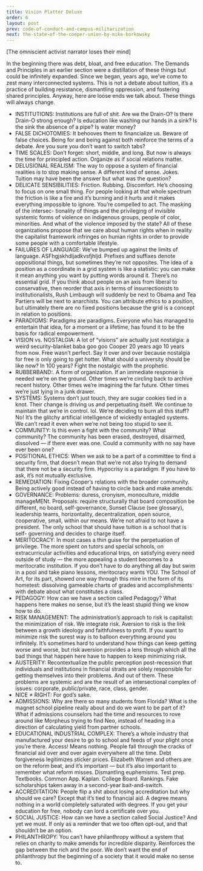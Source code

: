 ```yaml
---
title: Vision Platter Deluxe
order: 6
layout: post
prev: code-of-conduct-and-campus-militarization
next: the-state-of-the-cooper-union-by-mike-borkowsky
---
```


[The omniscient activist narrator loses their mind] 

In the beginning there was debt, bloat, and free education. The Demands and Principles in an earlier section were a distillation of these things but could be infinitely expanded. Since we began, years ago, we’ve come to zest many interconnected systems. This is not a debate about tuition, it’s a practice of building resistance, dismantling oppression, and fostering shared principles. Anyway, here are loose ends we talk about. These things will always change.

- INSTITUTIONS: Institutions are full of shit. Are we the Drain-O? Is there Drain-O strong enough? Is education like washing our hands in a sink? Is the sink the absence of a pipe? Is water money?
- FALSE DICHOTOMIES: It behooves them to financialize us. Beware of false choices. Being for and being against both reinforce the terms of a debate. Are you sure you don’t want to switch tabs?
- TIME SCALES: Don’t forget: short, middle, and long. But now is always the time for principled action. Organize as if social relations matter.
- DELUSIONAL REALISM: The way to oppose a system of financial realities is to stop making sense. A different kind of sense. Jokes. Tuition may have been the answer but what was the question?
- DELICATE SENSIBILITIES: Friction. Rubbing. Discomfort. He’s choosing to focus on one small thing. For people looking at that whole spectrum the friction is like a fire and it’s burning and it hurts and it makes everything impossible to ignore. You’re compelled to act. The masking of the intersec- tionality of things and the privileging of invisible systemic forms of violence on indigenous groups, people of color, minorities. And what of the violence imposed by the state? All of these organizations propose that we care about human rights when in reality the capitalist framework infringes on human rights in order to provide some people with a comfortable lifestyle.
- FAILURES OF LANGUAGE: We’ve bumped up against the limits of language. ASFhgjskhdljadkvsfjhljd. Prefixes and suffixes denote oppositional things, but sometimes they’re not opposites. The idea of a position as a coordinate in a grid system is like a statistic: you can make it mean anything you want by putting words around it. There’s no essential grid.  If you think about people on an axis from liberal to conservative, then reorder that axis in terms of insurrectionists to institutionalists, Rush Limbaugh will suddenly be next to Obama and Tea Partiers will be next to anarchists. You can attribute ethics to a position, but ultimately there are no fixed positions because the grid is a concept in relation to positions.
- PARADIGMS: Paradigms are paradigms. Everyone who has managed to entertain that idea, for a moment or a lifetime, has found it to be the basis for radical empowerment.
- VISION vs. NOSTALGIA: A lot of “visions” are actually just nostalgia: a weird security-blanket baba goo goo Cooper 20 years ago 10 years from now. Free wasn’t perfect. Say it over and over because nostalgia for free is only going to get hotter. What should a university should be like now? In 100 years? Fight the nostalgic with the prophetic.
- RUBBERBAND:. A form of organization. If an immediate response is needed we’re on the ground. Other times we’re circling back to archive recent history. Other times we’re imagining the far future. Other times we’re just lying in a junk drawer.
- SYSTEMS: Systems don’t just touch, they are sugar cookies tied in a knot. Their change is driving us and perpetuating itself. We continue to maintain that we’re in control. lol. We’re deciding to burn all this stuff? No! It’s the glitchy artificial intelligence of wickedly entagled systems. We can’t read it even when we’re not being too stupid to see it.
- COMMUNITY: Is this even a fight with the community? What community? The community has been erased, destroyed, disarmed, dissolved — if there ever was one. Could a community with no say have ever been one?
- POSITIONAL ETHICS: When we ask to be a part of a committee to find a security firm, that doesn’t mean that we’re not also trying to demand that there not be a security firm. Hypocrisy is a paradigm. If you have to ask, it’s not mutually exclusive.
- REMEDIATION: Fixing Cooper’s relations with the broader community. Being actively good instead of having to circle back and make amends.
- GOVERNANCE: Problems: duress, cronyism, monoculture, middle manageMENt. Proposals: require structurally that board composition be different, no board, self-governance, Sunset Clause (see glossary), leadership teams, horizontality, decentralization, open source, cooperative, small, within our means. We’re not afraid to not have a president. The only school that should have tuition is a school that is self- governing and decides to charge itself.
- MERITOCRACY: In most cases a thin guise for the perpetuation of privilege. The more spent on tutors and special schools, on extracurricular activities and educational trips, on satisfying every need outside of study — the more appealing a student becomes to a meritocratic institution. If you don’t have to do anything all day but swim in a pool and take piano lessons, meritocracy wants YOU. The School of Art, for its part, showed one way through this mire in the form of its hometest: dissolving gameable charts of grades and accomplishments with debate about what constitutes a class.
- PEDAGOGY: How can we have a section called Pedagogy? What happens here makes no sense, but it’s the least stupid thing we know how to do.
- RISK MANAGEMENT: The administration’s approach to risk is capitalist: the minimization of risk. We integrate risk. Aversion to risk is the link between a growth ideology and faithfulness to profit. If you want to minimize risk the surest way is to balloon everything around you infinitely. It’s sometimes hard to understand how things can keep getting worse and worse, but risk aversion provides a lens through which all the bad things that happen here have to happen to keep minimizing risk.
- AUSTERITY: Recontextualize the public perception post-recession that individuals and institutions in financial straits are solely responsible for getting themselves into their problems. And out of them. These problems are systemic and are the result of an intersectional complex of issues: corporate, public/private, race, class, gender.
- NICE ≠ RIGHT: For god’s sake.
- ADMISSIONS: Why are there so many students from Florida? What is the magnet school pipeline really about and do we want to be part of it? What if admissions counselors had the time and resources to rove around like Morpheus trying to find Neo, instead of heading in a direction of calculating yield from partner schools.
- EDUCATIONAL INDUSTRIAL COMPLEX: There’s a whole industry that manufactured your desire to go to school and feeds of your plight once you’re there. Access! Means nothing. People fall through the cracks of financial aid over and over again everywhere all the time. Debt forgiveness legitimizes sticker prices. Elizabeth Warren and others are on the reform beat, and it’s important — but it’s also important to remember what reform misses. Dismantling euphemisms. Test prep. Textbooks. Common App. Kaplan. College Board. Rankings. Fake scholarships taken away in a second-year bait-and-switch.
- ACCREDITATION: People flip a shit about losing accreditation but why should we care? Except that it’s tied to financial aid. A degree means nothing in a world completely saturated with degrees. If you get your education for free, nobody can lord a certificate over you.
- SOCIAL JUSTICE: How can we have a section called Social Justice? And yet we must. If only as a reminder that we too often opt-out, and that shouldn’t be an option.
- PHILANTHROPY: You can’t have philanthropy without a system that relies on charity to make amends for incredible disparity. Reinforces the gap between the rich and the poor. We don’t want the end of philanthropy but the beginning of a society that it would make no sense to.